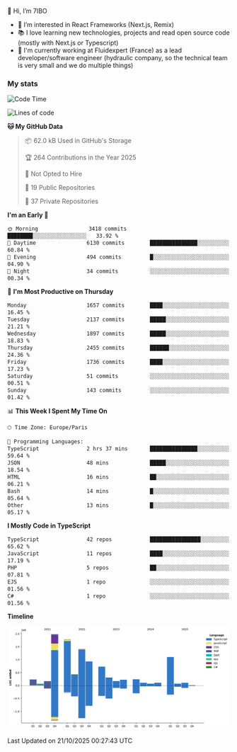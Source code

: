 👋 Hi, I’m 7IBO

- 👀 I’m interested in React Frameworks (Next.js, Remix)
- 📚 I love learning new technologies, projects and read open source code (mostly with Next.js or Typescript)
- 💼 I'm currently working at Fluidexpert (France) as a lead developer/software engineer (hydraulic company, so the technical team is very small and we do multiple things)

### My stats
<!--START_SECTION:waka-->
![Code Time](http://img.shields.io/badge/Code%20Time-1%2C194%20hrs%2046%20mins-blue)

![Lines of code](https://img.shields.io/badge/From%20Hello%20World%20I%27ve%20Written-10.1%20million%20lines%20of%20code-blue)

**🐱 My GitHub Data** 

> 📦 62.0 kB Used in GitHub's Storage 
 > 
> 🏆 264 Contributions in the Year 2025
 > 
> 🚫 Not Opted to Hire
 > 
> 📜 19 Public Repositories 
 > 
> 🔑 37 Private Repositories 
 > 
**I'm an Early 🐤** 

```text
🌞 Morning                3418 commits        ████████░░░░░░░░░░░░░░░░░   33.92 % 
🌆 Daytime                6130 commits        ███████████████░░░░░░░░░░   60.84 % 
🌃 Evening                494 commits         █░░░░░░░░░░░░░░░░░░░░░░░░   04.90 % 
🌙 Night                  34 commits          ░░░░░░░░░░░░░░░░░░░░░░░░░   00.34 % 
```
📅 **I'm Most Productive on Thursday** 

```text
Monday                   1657 commits        ████░░░░░░░░░░░░░░░░░░░░░   16.45 % 
Tuesday                  2137 commits        █████░░░░░░░░░░░░░░░░░░░░   21.21 % 
Wednesday                1897 commits        █████░░░░░░░░░░░░░░░░░░░░   18.83 % 
Thursday                 2455 commits        ██████░░░░░░░░░░░░░░░░░░░   24.36 % 
Friday                   1736 commits        ████░░░░░░░░░░░░░░░░░░░░░   17.23 % 
Saturday                 51 commits          ░░░░░░░░░░░░░░░░░░░░░░░░░   00.51 % 
Sunday                   143 commits         ░░░░░░░░░░░░░░░░░░░░░░░░░   01.42 % 
```


📊 **This Week I Spent My Time On** 

```text
🕑︎ Time Zone: Europe/Paris

💬 Programming Languages: 
TypeScript               2 hrs 37 mins       ███████████████░░░░░░░░░░   59.64 % 
JSON                     48 mins             █████░░░░░░░░░░░░░░░░░░░░   18.54 % 
HTML                     16 mins             ██░░░░░░░░░░░░░░░░░░░░░░░   06.21 % 
Bash                     14 mins             █░░░░░░░░░░░░░░░░░░░░░░░░   05.64 % 
Other                    13 mins             █░░░░░░░░░░░░░░░░░░░░░░░░   05.17 % 
```

**I Mostly Code in TypeScript** 

```text
TypeScript               42 repos            ████████████████░░░░░░░░░   65.62 % 
JavaScript               11 repos            ████░░░░░░░░░░░░░░░░░░░░░   17.19 % 
PHP                      5 repos             ██░░░░░░░░░░░░░░░░░░░░░░░   07.81 % 
EJS                      1 repo              ░░░░░░░░░░░░░░░░░░░░░░░░░   01.56 % 
C#                       1 repo              ░░░░░░░░░░░░░░░░░░░░░░░░░   01.56 % 
```



**Timeline**

![Lines of Code chart](https://raw.githubusercontent.com/7IBO/7IBO/main/assets/bar_graph.png)


 Last Updated on 21/10/2025 00:27:43 UTC
<!--END_SECTION:waka-->
